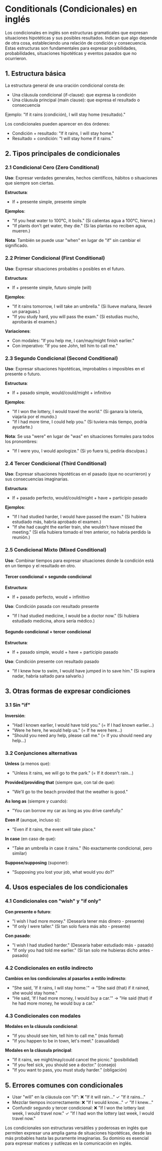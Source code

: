 # Conditionals (Condicionales) en inglés

Los condicionales en inglés son estructuras gramaticales que expresan situaciones hipotéticas y sus posibles resultados. Indican que algo depende de otra cosa, estableciendo una relación de condición y consecuencia. Estas estructuras son fundamentales para expresar posibilidades, probabilidades, situaciones hipotéticas y eventos pasados que no ocurrieron.

## 1. Estructura básica

La estructura general de una oración condicional consta de:
- Una cláusula condicional (if-clause): que expresa la condición
- Una cláusula principal (main clause): que expresa el resultado o consecuencia

Ejemplo: "If it rains (condición), I will stay home (resultado)."

Los condicionales pueden aparecer en dos órdenes:
- Condición + resultado: "If it rains, I will stay home."
- Resultado + condición: "I will stay home if it rains."

## 2. Tipos principales de condicionales

### 2.1 Condicional Cero (Zero Conditional)

**Uso**: Expresar verdades generales, hechos científicos, hábitos o situaciones que siempre son ciertas.

**Estructura**:
- If + presente simple, presente simple

**Ejemplos**:
- "If you heat water to 100°C, it boils." (Si calientas agua a 100°C, hierve.)
- "If plants don't get water, they die." (Si las plantas no reciben agua, mueren.)

**Nota**: También se puede usar "when" en lugar de "if" sin cambiar el significado.

### 2.2 Primer Condicional (First Conditional)

**Uso**: Expresar situaciones probables o posibles en el futuro.

**Estructura**:
- If + presente simple, futuro simple (will)

**Ejemplos**:
- "If it rains tomorrow, I will take an umbrella." (Si llueve mañana, llevaré un paraguas.)
- "If you study hard, you will pass the exam." (Si estudias mucho, aprobarás el examen.)

**Variaciones**:
- Con modales: "If you help me, I can/may/might finish earlier."
- Con imperativo: "If you see John, tell him to call me."

### 2.3 Segundo Condicional (Second Conditional)

**Uso**: Expresar situaciones hipotéticas, improbables o imposibles en el presente o futuro.

**Estructura**:
- If + pasado simple, would/could/might + infinitivo

**Ejemplos**:
- "If I won the lottery, I would travel the world." (Si ganara la lotería, viajaría por el mundo.)
- "If I had more time, I could help you." (Si tuviera más tiempo, podría ayudarte.)

**Nota**: Se usa "were" en lugar de "was" en situaciones formales para todos los pronombres:
- "If I were you, I would apologize." (Si yo fuera tú, pediría disculpas.)

### 2.4 Tercer Condicional (Third Conditional)

**Uso**: Expresar situaciones hipotéticas en el pasado (que no ocurrieron) y sus consecuencias imaginarias.

**Estructura**:
- If + pasado perfecto, would/could/might + have + participio pasado

**Ejemplos**:
- "If I had studied harder, I would have passed the exam." (Si hubiera estudiado más, habría aprobado el examen.)
- "If she had caught the earlier train, she wouldn't have missed the meeting." (Si ella hubiera tomado el tren anterior, no habría perdido la reunión.)

### 2.5 Condicional Mixto (Mixed Conditional)

**Uso**: Combinar tiempos para expresar situaciones donde la condición está en un tiempo y el resultado en otro.

#### Tercer condicional + segundo condicional
**Estructura**:
- If + pasado perfecto, would + infinitivo

**Uso**: Condición pasada con resultado presente
- "If I had studied medicine, I would be a doctor now." (Si hubiera estudiado medicina, ahora sería médico.)

#### Segundo condicional + tercer condicional
**Estructura**:
- If + pasado simple, would + have + participio pasado

**Uso**: Condición presente con resultado pasado
- "If I knew how to swim, I would have jumped in to save him." (Si supiera nadar, habría saltado para salvarlo.)

## 3. Otras formas de expresar condiciones

### 3.1 Sin "if"

**Inversión**:
- "Had I known earlier, I would have told you." (= If I had known earlier...)
- "Were he here, he would help us." (= If he were here...)
- "Should you need any help, please call me." (= If you should need any help...)

### 3.2 Conjunciones alternativas

**Unless** (a menos que):
- "Unless it rains, we will go to the park." (= If it doesn't rain...)

**Provided/providing that** (siempre que, con tal de que):
- "We'll go to the beach provided that the weather is good."

**As long as** (siempre y cuando):
- "You can borrow my car as long as you drive carefully."

**Even if** (aunque, incluso si):
- "Even if it rains, the event will take place."

**In case** (en caso de que):
- "Take an umbrella in case it rains." (No exactamente condicional, pero similar)

**Suppose/supposing** (suponer):
- "Supposing you lost your job, what would you do?"

## 4. Usos especiales de los condicionales

### 4.1 Condicionales con "wish" y "if only"

**Con presente o futuro**:
- "I wish I had more money." (Desearía tener más dinero - presente)
- "If only I were taller." (Si tan solo fuera más alto - presente)

**Con pasado**:
- "I wish I had studied harder." (Desearía haber estudiado más - pasado)
- "If only you had told me earlier." (Si tan solo me hubieras dicho antes - pasado)

### 4.2 Condicionales en estilo indirecto

**Cambios en los condicionales al pasarlos a estilo indirecto**:
- "She said, 'If it rains, I will stay home.'" → "She said (that) if it rained, she would stay home."
- "He said, 'If I had more money, I would buy a car.'" → "He said (that) if he had more money, he would buy a car."

### 4.3 Condicionales con modales

**Modales en la cláusula condicional**:
- "If you should see him, tell him to call me." (más formal)
- "If you happen to be in town, let's meet." (casualidad)

**Modales en la cláusula principal**:
- "If it rains, we might/may/could cancel the picnic." (posibilidad)
- "If you feel sick, you should see a doctor." (consejo)
- "If you want to pass, you must study harder." (obligación)

## 5. Errores comunes con condicionales

- Usar "will" en la cláusula con "if": ❌ "If it will rain..." ✓ "If it rains..."
- Mezclar tiempos incorrectamente: ❌ "If I would know..." ✓ "If I knew..."
- Confundir segundo y tercer condicional: ❌ "If I won the lottery last week, I would travel now." ✓ "If I had won the lottery last week, I would travel now."

Los condicionales son estructuras versátiles y poderosas en inglés que permiten expresar una amplia gama de situaciones hipotéticas, desde las más probables hasta las puramente imaginarias. Su dominio es esencial para expresar matices y sutilezas en la comunicación en inglés.